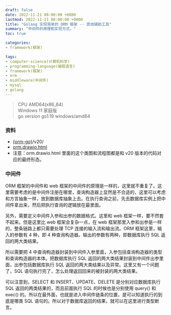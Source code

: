 ```yaml
---
draft: false
date: 2022-11-21 08:00:00 +0800
lastmod: 2022-11-21 08:00:00 +0800
title: "Golang 实现简单的 ORM 框架 -- 其他辅助工具"
summary: "中间件的原理和实现方式。"
toc: true

categories:
- framework(框架)

tags:
- computer-science(计算机科学)
- programming-language(编程语言)
- framework(框架)
- orm
- middleware(中间件)
- mysql
- golang
---
```


> CPU AMD64(x86_64)<br/>
> Windows 11 家庭版<br/>
> go version go1.19 windows/amd64

### 资料

- [{orm-go}](https://github.com/KelipuTe/orm-go)/v20/
- <a href="/drawio/computer-science/programming-language/framework/orm/orm.drawio.html">orm.drawio.html</a>
- 注意：orm.drawio.html 里面的这个类图和流程图都是和 v20 版本的代码对应的最终形态。

### 中间件

ORM 框架的中间件和 web 框架的中间件的原理是一样的，这里就不重复了。这里需要考虑的是中间件注册在哪里，查询构造器上显然是不合适的，这里可以考虑和方言抽象一样，放到数据库抽象上去。在执行查询之前，先去数据库实例上把中间件拿出来，然后把执行查询的逻辑放在最里面。

另外，需要定义中间件入参和出参的数据格式。这里和 web 框架一样，要不然套不起来。但是这里比 web 框架会复杂一点，在 web 框架那里入参和出参是一样的，整条链路上都只需要处理 TCP 连接的输入流和输出流。ORM 框架这里，输入的参数有 4 种，即 4 种查询构造器。输出的参数有两种，即数据库执行 SQL 返回的两大类结果。

所以需要把 4 中查询构造器封装到中间件入参里面，入参包括查询构造器的类型和查询构造器的本体。把数据库执行 SQL 返回的两大类结果封装到中间件出参里面，出参包括数据库执行 SQL 返回的两大类结果以及异常。这里又有一个问题了，SQL 语句执行完了，怎么处理返回回来的被封装的两大类结果。

可以注意到，SELECT 和 INSERT、UPDATE、DELETE 是分别对应数据库执行 SQL 返回的两类结果的，而且前面执行 SQL 的时候也是分别使用 query() 和 exec() 的。所以在最外面，也就是进入中间件链条的位置，是可以知道执行的到底是哪类 SQL 语句的。所以对于数据库返回的结果，就可以在这里进行类型断言。
